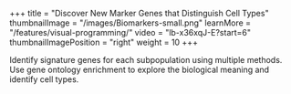 +++
title = "Discover New Marker Genes that Distinguish Cell Types"
thumbnailImage = "/images/Biomarkers-small.png"
learnMore = "/features/visual-programming/"
video = "lb-x36xqJ-E?start=6"
thumbnailImagePosition = "right"
weight = 10
+++

Identify signature genes for each subpopulation using multiple methods. Use gene ontology enrichment to explore the biological meaning and identify cell types.
